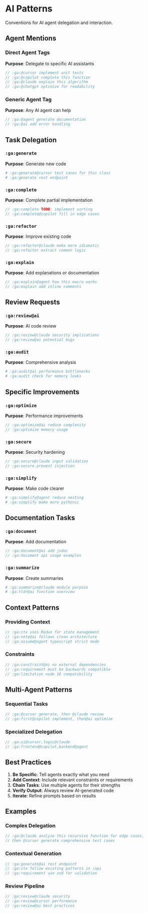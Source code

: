 # AI Patterns
<!-- :ga:tldr Conventions for AI agent delegation and interaction -->
<!-- :ga:convention Patterns specifically designed for AI agent workflows -->

Conventions for AI agent delegation and interaction.

## Agent Mentions

### Direct Agent Tags
**Purpose**: Delegate to specific AI assistants
```javascript
// :ga:@cursor implement unit tests
// :ga:@copilot complete this function
// :ga:@claude explain this algorithm
// :ga:@chatgpt optimize for readability
```

### Generic Agent Tag
**Purpose**: Any AI agent can help
```javascript
// :ga:@agent generate documentation
// :ga:@ai add error handling
```

## Task Delegation

### `:ga:generate`
**Purpose**: Generate new code
```python
# :ga:generate@cursor test cases for this class
# :ga:generate rest endpoint
```

### `:ga:complete`
**Purpose**: Complete partial implementation
```javascript
// :ga:complete TODO: implement sorting
// :ga:complete@copilot fill in edge cases
```

### `:ga:refactor`
**Purpose**: Improve existing code
```go
// :ga:refactor@claude make more idiomatic
// :ga:refactor extract common logic
```

### `:ga:explain`
**Purpose**: Add explanations or documentation
```rust
// :ga:explain@agent how this macro works
// :ga:explain add inline comments
```

## Review Requests

### `:ga:review@ai`
**Purpose**: AI code review
```javascript
// :ga:review@claude security implications
// :ga:review@ai potential bugs
```

### `:ga:audit`
**Purpose**: Comprehensive analysis
```python
# :ga:audit@ai performance bottlenecks
# :ga:audit check for memory leaks
```

## Specific Improvements

### `:ga:optimize`
**Purpose**: Performance improvements
```javascript
// :ga:optimize@ai reduce complexity
// :ga:optimize memory usage
```

### `:ga:secure`
**Purpose**: Security hardening
```go
// :ga:secure@claude input validation
// :ga:secure prevent injection
```

### `:ga:simplify`
**Purpose**: Make code clearer
```python
# :ga:simplify@agent reduce nesting
# :ga:simplify make more pythonic
```

## Documentation Tasks

### `:ga:document`
**Purpose**: Add documentation
```javascript
// :ga:document@ai add jsdoc
// :ga:document api usage examples
```

### `:ga:summarize`
**Purpose**: Create summaries
```python
# :ga:summarize@claude module purpose
# :ga:tldr@ai function overview
```

## Context Patterns

### Providing Context
```javascript
// :ga:ctx uses Redux for state management
// :ga:note@ai follows clean architecture
// :ga:assume@agent typescript strict mode
```

### Constraints
```javascript
// :ga:constraint@ai no external dependencies
// :ga:requirement must be backwards compatible
// :ga:limitation node 16 compatibility
```

## Multi-Agent Patterns

### Sequential Tasks
```javascript
// :ga:@cursor generate, then @claude review
// :ga:first@copilot implement, then@ai optimize
```

### Specialized Delegation
```javascript
// :ga:ui@cursor,logic@claude
// :ga:frontend@copilot,backend@agent
```

## Best Practices

1. **Be Specific**: Tell agents exactly what you need
2. **Add Context**: Include relevant constraints or requirements
3. **Chain Tasks**: Use multiple agents for their strengths
4. **Verify Output**: Always review AI-generated code
5. **Iterate**: Refine prompts based on results

## Examples

### Complex Delegation
```javascript
// :ga:@claude analyze this recursive function for edge cases,
// then @cursor generate comprehensive test cases
```

### Contextual Generation
```javascript
// :ga:generate@ai rest endpoint
// :ga:ctx follow existing patterns in /api
// :ga:requirement use zod for validation
```

### Review Pipeline
```javascript
// :ga:review@claude security
// :ga:review@cursor performance  
// :ga:review@ai best practices
```
